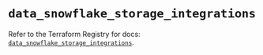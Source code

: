 # `data_snowflake_storage_integrations`

Refer to the Terraform Registry for docs: [`data_snowflake_storage_integrations`](https://registry.terraform.io/providers/snowflakedb/snowflake/2.3.0/docs/data-sources/storage_integrations).
